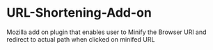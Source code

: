 # URL-Shortening-Add-on

Mozilla add on plugin that enables user to Minify the Browser URl and redirect to actual path when clicked on minifed URL
